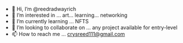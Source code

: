 - 👋 Hi, I’m @reedradwayrich
- 👀 I’m interested in ... art... learning... networking
- 🌱 I’m currently learning ... NFTS
- 💞️ I’m looking to collaborate on ... any project available for entry-level
- 📫 How to reach me ... crysreed111@gmail.com

<!---
reedradwayrich/reedradwayrich is a ✨ special ✨ repository because its `README.md` (this file) appears on your GitHub profile.
You can click the Preview link to take a look at your changes.
--->
